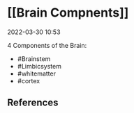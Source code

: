 # [[Brain Compnents]]
2022-03-30 10:53

4 Components of the Brain:
- #Brainstem
- #Limbicsystem
- #whitematter
- #cortex
## References

